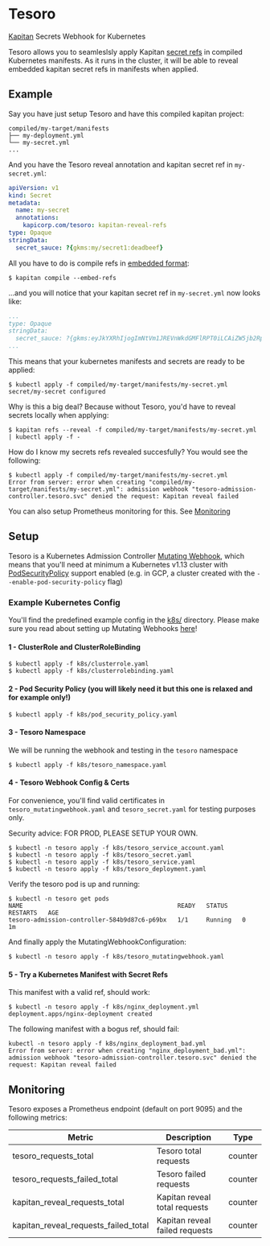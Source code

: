 # Tesoro
[Kapitan](https://kapitan.dev) Secrets Webhook for Kubernetes


Tesoro allows you to seamleslsly apply Kapitan [secret refs](https://kapitan.dev/secrets/) in compiled Kubernetes manifests. As it runs in the cluster,
it will be able to reveal embedded kapitan secret refs in manifests when applied.

## Example

Say you have just setup Tesoro and have this compiled kapitan project:
```
compiled/my-target/manifests
├── my-deployment.yml
└── my-secret.yml
...
```

And you have the Tesoro reveal annotation and kapitan secret ref in `my-secret.yml`:
```yaml
apiVersion: v1
kind: Secret
metadata:
  name: my-secret
  annotations:
    kapicorp.com/tesoro: kapitan-reveal-refs
type: Opaque
stringData:
  secret_sauce: ?{gkms:my/secret1:deadbeef}
```

All you have to do is compile refs in [embedded format](https://kapitan.dev/secrets/#5-compile-refs-in-embedded-format):
```shell
$ kapitan compile --embed-refs
```

...and you will notice that your kapitan secret ref in `my-secret.yml` now looks like:
```yaml
...
type: Opaque
stringData:
  secret_sauce: ?{gkms:eyJkYXRhIjogImNtVm1JREVnWkdGMFlRPT0iLCAiZW5jb2RpbmciOiAib3JpZ2luYWwiLCAidHlwZSI6ICJiYXNlNjQifQ==:embedded}}
...
```

This means that your kubernetes manifests and secrets are ready to be applied:
```shell
$ kubectl apply -f compiled/my-target/manifests/my-secret.yml
secret/my-secret configured
```

Why is this a big deal? Because without Tesoro, you'd have to reveal secrets locally when applying:
```shell
$ kapitan refs --reveal -f compiled/my-target/manifests/my-secret.yml | kubectl apply -f -
```

How do I know my secrets refs revealed succesfully? You would see the following:
```shell
$ kubectl apply -f compiled/my-target/manifests/my-secret.yml
Error from server: error when creating "compiled/my-target/manifests/my-secret.yml": admission webhook "tesoro-admission-controller.tesoro.svc" denied the request: Kapitan reveal failed
```
You can also setup Prometheus monitoring for this. See [Monitoring](https://github.com/kapicorp/tesoro/#monitoring)

## Setup
Tesoro is a Kubernetes Admission Controller [Mutating Webhook](https://kubernetes.io/docs/reference/access-authn-authz/admission-controllers/#mutatingadmissionwebhook), which means that you'll need at minimum a Kubernetes v1.13 cluster with [PodSecurityPolicy](https://kubernetes.io/docs/reference/access-authn-authz/admission-controllers/#podsecuritypolicy) support enabled (e.g. in GCP, a cluster created with the `--enable-pod-security-policy` flag)

### Example Kubernetes Config
You'll find the predefined example config in the [k8s/](./k8s) directory. Please make sure you read about setting up Mutating Webhooks [here](https://kubernetes.io/docs/reference/access-authn-authz/extensible-admission-controllers/#configure-admission-webhooks-on-the-fly)!

#### 1 - ClusterRole and ClusterRoleBinding
```shell
$ kubectl apply -f k8s/clusterrole.yaml
$ kubectl apply -f k8s/clusterrolebinding.yaml
```
#### 2 - Pod Security Policy (you will likely need it but this one is relaxed and for example only!)
```shell
$ kubectl apply -f k8s/pod_security_policy.yaml
```
#### 3 - Tesoro Namespace
We will be running the webhook and testing in the `tesoro` namespace
```shell
$ kubectl apply -f k8s/tesoro_namespace.yaml
```

#### 4 - Tesoro Webhook Config & Certs
For convenience, you'll find valid certificates in `tesoro_mutatingwebhook.yaml` and `tesoro_secret.yaml` for testing purposes only.

Security advice: FOR PROD, PLEASE SETUP YOUR OWN.

```shell
$ kubectl -n tesoro apply -f k8s/tesoro_service_account.yaml
$ kubectl -n tesoro apply -f k8s/tesoro_secret.yaml
$ kubectl -n tesoro apply -f k8s/tesoro_service.yaml
$ kubectl -n tesoro apply -f k8s/tesoro_deployment.yaml
```

Verify the tesoro pod is up and running:
```shell
$ kubectl -n tesoro get pods
NAME                                           READY   STATUS    RESTARTS   AGE
tesoro-admission-controller-584b9d87c6-p69bx   1/1     Running   0          1m
```

And finally apply the MutatingWebhookConfiguration:
```shell
$ kubectl -n tesoro apply -f k8s/tesoro_mutatingwebhook.yaml
```

#### 5 - Try a Kubernetes Manifest with Secret Refs
This manifest with a valid ref, should work:
```shell
$ kubectl -n tesoro apply -f k8s/nginx_deployment.yml
deployment.apps/nginx-deployment created
```


The following manifest with a bogus ref, should fail:
```shell
kubectl -n tesoro apply -f k8s/nginx_deployment_bad.yml
Error from server: error when creating "nginx_deployment_bad.yml": admission webhook "tesoro-admission-controller.tesoro.svc" denied the request: Kapitan reveal failed
```

## Monitoring
Tesoro exposes a Prometheus endpoint (default on port 9095) and the following metrics:

Metric | Description | Type
------------ | ------------- | ------------
tesoro_requests_total | Tesoro total requests | counter
tesoro_requests_failed_total | Tesoro failed requests | counter
kapitan_reveal_requests_total | Kapitan reveal total requests | counter
kapitan_reveal_requests_failed_total | Kapitan reveal failed requests | counter


